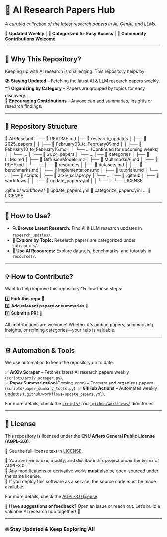 # 📌 AI Research Papers Hub  
_A curated collection of the latest research papers in AI, GenAI, and LLMs._  

🔹 **Updated Weekly** | 🔹 **Categorized for Easy Access** | 🔹 **Community Contributions Welcome**  

---

## 🚀 Why This Repository?  
Keeping up with AI research is challenging. This repository helps by:  

📚 **Staying Updated** – Fetching the latest AI & LLM research papers weekly.  
🗂 **Organizing by Category** – Papers are grouped by topics for easy discovery.  
🤝 **Encouraging Contributions** – Anyone can add summaries, insights or research findings.  

---

## 📂 Repository Structure  

📂 AI-Research
│── 📜 README.md
│── 📂 research_updates
│ ├── 📂 2025_papers
│ │ ├── 📜 February03_to_February09.md
│ │ ├── 📜 February10_to_February16.md
│ │ └── ... (Continued for upcoming weeks)
│ │ └── ...
│ ├── 📂 2024_papers
│ └── ...
│── 📂 categories
│ ├── 📜 LLMs.md
│ ├── 📜 DiffusionModels.md
│ ├── 📜 MultimodalAI.md
│ ├── 📜 RLHF.md
│ └── ...
│── 📂 resources
│ ├── 📜 datasets.md
│ ├── 📜 benchmarks.md
│ ├── 📜 implementations.md
│ ├── 📜 tutorials.md
│ └── ...
│── 📂 scripts
│ ├── 📜 arxiv_scraper.py
│ └── ...
│── 📂 .github
│ ├── 📂 workflows
│ │ ├── 📜 update_papers.yml
│ │ └── ...
└── LICENSE

.github/
workflows/
📜 update_papers.yml
📜 categorize_papers.yml
...
📜 LICENSE

---

## 🌟 How to Use?  

- **🔍 Browse Latest Research:** Find AI & LLM research updates in `research_updates/`.  
- **📌 Explore by Topic:** Research papers are categorized under `categories/`.  
- **📖 Use AI Resources:** Explore datasets, benchmarks, and tutorials in `resources/`.  

---

## 💡 How to Contribute?  

Want to help improve this repository? Follow these steps:  

1️⃣ **Fork this repo** 🍴  
2️⃣ **Add relevant papers or summaries** 📝  
3️⃣ **Submit a PR!** 🚀  

All contributions are welcome! Whether it's adding papers, summarizing insights, or refining categories—your help is valuable.  

---

## ⚙️ Automation & Tools  

We use automation to keep the repository up to date:  

✅ **ArXiv Scraper** – Fetches latest AI research papers weekly (`scripts/arxiv_scraper.py`).  
✅ **Paper Summarization**(Coming soon) – Formats and organizes papers (`scripts/paper_summary_tools.py`).
✅ **GitHub Actions** – Automates weekly updates (`.github/workflows/update_papers.yml`).  

For more details, check the [`scripts/`](./scripts) and [`.github/workflows/`](./.github/workflows) directories.  

---

## 📜 License  

This repository is licensed under the **GNU Affero General Public License (AGPL-3.0)**.  

📄 See the full license text in [LICENSE](./LICENSE).  

🔹 You are free to use, modify, and distribute this project under the terms of AGPL-3.0.  
🔹 Any modifications or derivative works **must** also be open-sourced under the same license.  
🔹 If you deploy this software as a service, the source code must be made available.  

For more details, check the [AGPL-3.0 license](https://www.gnu.org/licenses/agpl-3.0.html).

📢 **Have suggestions or feedback?** Open an issue or reach out. Let’s build a valuable AI research hub together! 🚀  

---

### 🔥 **Stay Updated & Keep Exploring AI!**
